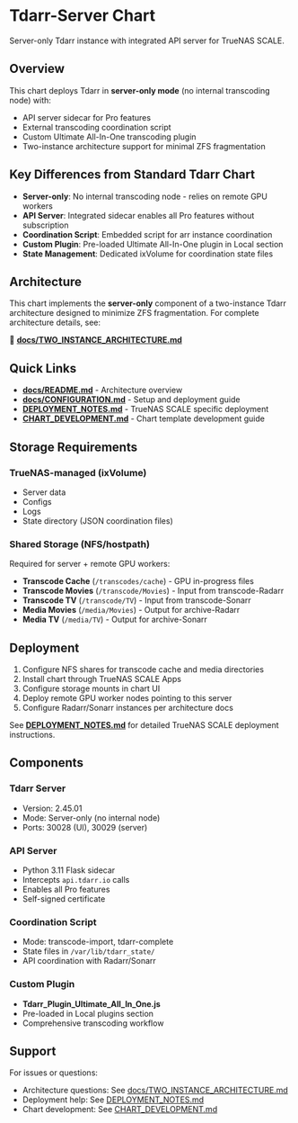 # Tdarr-Server Chart

Server-only Tdarr instance with integrated API server for TrueNAS SCALE.

## Overview

This chart deploys Tdarr in **server-only mode** (no internal transcoding node) with:
- API server sidecar for Pro features
- External transcoding coordination script
- Custom Ultimate All-In-One transcoding plugin
- Two-instance architecture support for minimal ZFS fragmentation

## Key Differences from Standard Tdarr Chart

- **Server-only**: No internal transcoding node - relies on remote GPU workers
- **API Server**: Integrated sidecar enables all Pro features without subscription
- **Coordination Script**: Embedded script for arr instance coordination
- **Custom Plugin**: Pre-loaded Ultimate All-In-One plugin in Local section
- **State Management**: Dedicated ixVolume for coordination state files

## Architecture

This chart implements the **server-only** component of a two-instance Tdarr architecture designed to minimize ZFS fragmentation. For complete architecture details, see:

📖 **[docs/TWO_INSTANCE_ARCHITECTURE.md](docs/TWO_INSTANCE_ARCHITECTURE.md)**

## Quick Links

- **[docs/README.md](docs/README.md)** - Architecture overview
- **[docs/CONFIGURATION.md](docs/CONFIGURATION.md)** - Setup and deployment guide
- **[DEPLOYMENT_NOTES.md](DEPLOYMENT_NOTES.md)** - TrueNAS SCALE specific deployment
- **[CHART_DEVELOPMENT.md](CHART_DEVELOPMENT.md)** - Chart template development guide

## Storage Requirements

### TrueNAS-managed (ixVolume)
- Server data
- Configs
- Logs
- State directory (JSON coordination files)

### Shared Storage (NFS/hostpath)
Required for server + remote GPU workers:
- **Transcode Cache** (`/transcodes/cache`) - GPU in-progress files
- **Transcode Movies** (`/transcode/Movies`) - Input from transcode-Radarr
- **Transcode TV** (`/transcode/TV`) - Input from transcode-Sonarr
- **Media Movies** (`/media/Movies`) - Output for archive-Radarr
- **Media TV** (`/media/TV`) - Output for archive-Sonarr

## Deployment

1. Configure NFS shares for transcode cache and media directories
2. Install chart through TrueNAS SCALE Apps
3. Configure storage mounts in chart UI
4. Deploy remote GPU worker nodes pointing to this server
5. Configure Radarr/Sonarr instances per architecture docs

See **[DEPLOYMENT_NOTES.md](DEPLOYMENT_NOTES.md)** for detailed TrueNAS SCALE deployment instructions.

## Components

### Tdarr Server
- Version: 2.45.01
- Mode: Server-only (no internal node)
- Ports: 30028 (UI), 30029 (server)

### API Server
- Python 3.11 Flask sidecar
- Intercepts `api.tdarr.io` calls
- Enables all Pro features
- Self-signed certificate

### Coordination Script
- Mode: transcode-import, tdarr-complete
- State files in `/var/lib/tdarr_state/`
- API coordination with Radarr/Sonarr

### Custom Plugin
- **Tdarr_Plugin_Ultimate_All_In_One.js**
- Pre-loaded in Local plugins section
- Comprehensive transcoding workflow

## Support

For issues or questions:
- Architecture questions: See [docs/TWO_INSTANCE_ARCHITECTURE.md](docs/TWO_INSTANCE_ARCHITECTURE.md)
- Deployment help: See [DEPLOYMENT_NOTES.md](DEPLOYMENT_NOTES.md)
- Chart development: See [CHART_DEVELOPMENT.md](CHART_DEVELOPMENT.md)